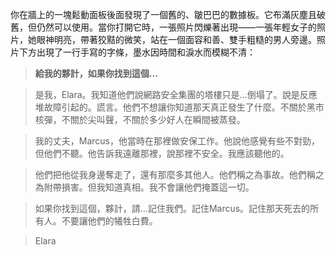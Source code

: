 你在牆上的一塊鬆動面板後面發現了一個舊的、皺巴巴的數據板。它布滿灰塵且破舊，但仍然可以使用。當你打開它時，一張照片閃爍著出現——一張年輕女子的照片，她眼神明亮，帶著狡黠的微笑，站在一個面容和善、雙手粗糙的男人旁邊。照片下方出現了一行手寫的字條，墨水因時間和淚水而模糊不清：

> **給我的夥計，如果你找到這個...**

> 是我，Elara。我知道他們說網路安全集團的塔樓只是...倒塌了。說是反應堆故障引起的。謊言。他們不想讓你知道那天真正發生了什麼。不關於黑市核彈，不關於尖叫聲，不關於多少好人在瞬間被蒸發。

> 我的丈夫，Marcus，他當時在那裡做安保工作。他說他感覺有些不對勁，但他們不聽。他告訴我遠離那裡，說那裡不安全。我應該聽他的。

> 他們把他從我身邊奪走了，還有那麼多其他人。他們稱之為事故。他們稱之為附帶損害。但我知道真相。我不會讓他們掩蓋這一切。

> 如果你找到這個，夥計，請...記住我們。記住Marcus。記住那天死去的所有人。不要讓他們的犧牲白費。

> Elara
